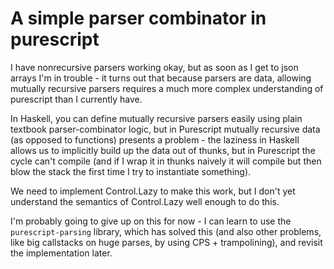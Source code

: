 # A simple parser combinator in purescript

I have nonrecursive parsers working okay, but as soon as I get to json arrays
I'm in trouble - it turns out that because parsers are data, allowing mutually
recursive parsers requires a much more complex understanding of purescript
than I currently have.

In Haskell, you can define mutually recursive parsers easily using plain
textbook parser-combinator logic, but in Purescript mutually recursive data (as
opposed to functions) presents a problem - the laziness in Haskell allows us
to implicitly build up the data out of thunks, but in Purescript the cycle can't
compile (and if I wrap it in thunks naively it will compile but then blow the
stack the first time I try to instantiate something).

We need to implement Control.Lazy to make this work, but I don't yet understand
the semantics of Control.Lazy well enough to do this.

I'm probably going to give up on this for now - I can learn to use the
`purescript-parsing` library, which has solved this (and also other problems, like
big callstacks on huge parses, by using CPS + trampolining), and revisit the
implementation later.
